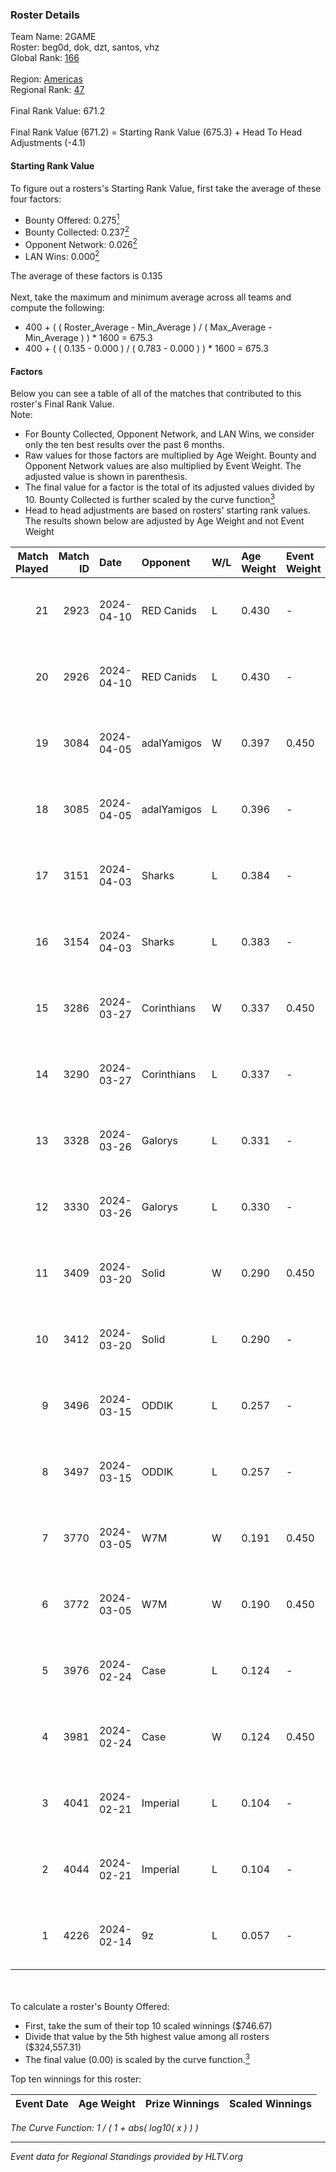 ### Roster Details<br />
Team Name: 2GAME<br />
Roster: beg0d, dok, dzt, santos, vhz<br />
Global Rank: [166](../standings_global.md)<br />
<br />
Region: [Americas]( ../standings_americas.md)<br />
Regional Rank: [47]( ../standings_americas.md)<br />
<br />
Final Rank Value:  671.2<br />
<br />
Final Rank Value (671.2) = Starting Rank Value (675.3) + Head To Head Adjustments (-4.1)<br />

#### Starting Rank Value<br />
To figure out a rosters's Starting Rank Value, first take the average of these four factors:<br />
- Bounty Offered: 0.275[<sup>1</sup>](#table2)
- Bounty Collected: 0.237[<sup>2</sup>](#table1)
- Opponent Network: 0.026[<sup>2</sup>](#table1)
- LAN Wins: 0.000[<sup>2</sup>](#table1)

The average of these factors is 0.135<br />
<br />
Next, take the maximum and minimum average across all teams and compute the following:<br />
- 400 + ( ( Roster_Average - Min_Average ) / ( Max_Average - Min_Average ) ) * 1600 = 675.3
- 400 + ( ( 0.135 - 0.000 ) / ( 0.783 - 0.000 ) ) * 1600 = 675.3


#### Factors<br />
Below you can see a table of all of the matches that contributed to this roster's Final Rank Value.<br />
Note:<br />

- For Bounty Collected, Opponent Network, and LAN Wins, we consider only the ten best results over the past 6 months.
- Raw values for those factors are multiplied by Age Weight. Bounty and Opponent Network values are also multiplied by Event Weight. The adjusted value is shown in parenthesis.
- The final value for a factor is the total of its adjusted values divided by 10. Bounty Collected is further scaled by the curve function[<sup>3</sup>](#curveFunction)
- Head to head adjustments are based on rosters' starting rank values. The results shown below are adjusted by Age Weight and not Event Weight
<span id="table1"></span><br />


| Match Played | Match ID | Date       | Opponent    | W/L | Age Weight | Event Weight | Bounty Collected | Opponent Network | LAN Wins  | H2H Adj. | Roster                       |
| -: | -: | :- | :- | :- | :- | :- | :- | :- | :- | -: | :- |
|           21 |     2923 | 2024-04-10 | RED Canids  | L   | 0.430      | -            | -                | -                | -         |    -1.17 | beg0d, dok, dzt, santos, vhz |
|           20 |     2926 | 2024-04-10 | RED Canids  | L   | 0.430      | -            | -                | -                | -         |    -1.18 | beg0d, dok, dzt, santos, vhz |
|           19 |     3084 | 2024-04-05 | adalYamigos | W   | 0.397      | 0.450        | 0.000 (0.000)    | 0.066 (0.012)    | 0 (0.000) |     5.48 | beg0d, dok, dzt, santos, vhz |
|           18 |     3085 | 2024-04-05 | adalYamigos | L   | 0.396      | -            | -                | -                | -         |    -7.17 | beg0d, dok, dzt, santos, vhz |
|           17 |     3151 | 2024-04-03 | Sharks      | L   | 0.384      | -            | -                | -                | -         |    -1.88 | beg0d, dok, dzt, santos, vhz |
|           16 |     3154 | 2024-04-03 | Sharks      | L   | 0.383      | -            | -                | -                | -         |    -1.91 | beg0d, dok, dzt, santos, vhz |
|           15 |     3286 | 2024-03-27 | Corinthians | W   | 0.337      | 0.450        | 0.000 (0.000)    | 0.048 (0.007)    | 0 (0.000) |     3.04 | beg0d, dok, dzt, santos, vhz |
|           14 |     3290 | 2024-03-27 | Corinthians | L   | 0.337      | -            | -                | -                | -         |    -7.72 | beg0d, dok, dzt, santos, vhz |
|           13 |     3328 | 2024-03-26 | Galorys     | L   | 0.331      | -            | -                | -                | -         |    -2.44 | beg0d, dok, dzt, santos, vhz |
|           12 |     3330 | 2024-03-26 | Galorys     | L   | 0.330      | -            | -                | -                | -         |    -2.48 | beg0d, dok, dzt, santos, vhz |
|           11 |     3409 | 2024-03-20 | Solid       | W   | 0.290      | 0.450        | 0.025 (0.003)    | 0.835 (0.109)    | 0 (0.000) |     7.08 | beg0d, dok, dzt, santos, vhz |
|           10 |     3412 | 2024-03-20 | Solid       | L   | 0.290      | -            | -                | -                | -         |    -2.06 | beg0d, dok, dzt, santos, vhz |
|            9 |     3496 | 2024-03-15 | ODDIK       | L   | 0.257      | -            | -                | -                | -         |    -1.22 | beg0d, dok, dzt, santos, vhz |
|            8 |     3497 | 2024-03-15 | ODDIK       | L   | 0.257      | -            | -                | -                | -         |    -1.23 | beg0d, dok, dzt, santos, vhz |
|            7 |     3770 | 2024-03-05 | W7M         | W   | 0.191      | 0.450        | 0.007 (0.001)    | 0.537 (0.046)    | 0 (0.000) |     4.24 | beg0d, dok, dzt, santos, vhz |
|            6 |     3772 | 2024-03-05 | W7M         | W   | 0.190      | 0.450        | 0.007 (0.001)    | 0.537 (0.046)    | 0 (0.000) |     4.30 | beg0d, dok, dzt, santos, vhz |
|            5 |     3976 | 2024-02-24 | Case        | L   | 0.124      | -            | -                | -                | -         |    -0.74 | beg0d, dok, dzt, santos, vhz |
|            4 |     3981 | 2024-02-24 | Case        | W   | 0.124      | 0.450        | 0.029 (0.002)    | 0.805 (0.045)    | 0 (0.000) |     3.18 | beg0d, dok, dzt, santos, vhz |
|            3 |     4041 | 2024-02-21 | Imperial    | L   | 0.104      | -            | -                | -                | -         |    -0.11 | beg0d, dok, dzt, santos, vhz |
|            2 |     4044 | 2024-02-21 | Imperial    | L   | 0.104      | -            | -                | -                | -         |    -0.11 | beg0d, dok, dzt, santos, vhz |
|            1 |     4226 | 2024-02-14 | 9z          | L   | 0.057      | -            | -                | -                | -         |    -0.01 | beg0d, dok, dzt, santos, vhz |

<br />
<span id="table2"></span><br />
To calculate a roster's Bounty Offered:<br />

- First, take the sum of their top 10 scaled winnings ($746.67)
- Divide that value by the 5th highest value among all rosters ($324,557.31)
- The final value (0.00) is scaled by the curve function.[<sup>3</sup>](#curveFunction)

Top ten winnings for this roster:<br />

| Event Date | Age Weight | Prize Winnings | Scaled Winnings |
| :- | -: | :- | :- |


<span id="curveFunction"></span>_The Curve Function: 1 / ( 1 + abs( log10( x ) ) )_<br />

---
_Event data for Regional Standings provided by HLTV.org_<br />
